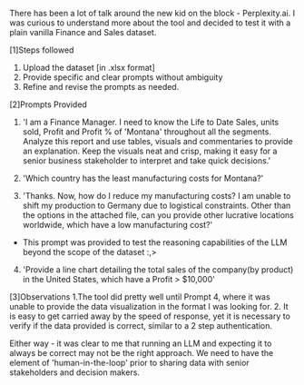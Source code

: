 There has been a lot of talk around the new kid on the block - Perplexity.ai. 
I was curious to understand more about the tool and decided to test it with a plain vanilla Finance and Sales dataset.

[1]Steps followed
1. Upload the dataset [in .xlsx format]
2. Provide specific and clear prompts without ambiguity
3. Refine and revise the prompts as needed.

[2]Prompts Provided
1. 'I am a Finance Manager. I need to know the Life to Date Sales, units sold, Profit and Profit % of 'Montana' throughout all the segments. Analyze this report and use tables, visuals and commentaries to provide an explanation. Keep the visuals neat and crisp, making it easy for a senior business stakeholder to interpret and take quick decisions.'

2. 'Which country has the least manufacturing costs for Montana?'

3. 'Thanks. Now, how do I reduce my manufacturing costs? I am unable to shift my production to Germany due to logistical constraints. Other than the options in the attached file, can you provide other lucrative locations worldwide, which have a low manufacturing cost?' 

- This prompt was provided to test the reasoning capabilities of the LLM beyond the scope of the dataset :,>

4. 'Provide a line chart detailing the total sales of the company(by product) in the United States, which have a Profit > $10,000'

[3]Observations
1.The tool did pretty well until Prompt 4, where it was unable to provide the data visualization in the format I was looking for. 
2. It is easy to get carried away by the speed of response, yet it is necessary to verify if the data provided is correct, similar to a 2 step authentication.

Either way - it was clear to me that running an LLM and expecting it to always be correct may not be the right approach. We need to have the element of 'human-in-the-loop' prior to sharing data with senior stakeholders and decision makers.
